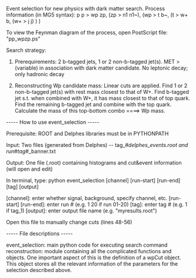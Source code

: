 Event selection for new physics with dark matter search.
Process information (in MG5 syntax):
p p > wp zp, (zp > n1 n1~), (wp > t b~, (t > w+ b, (w+ > j j) ) )

To view the Feynman diagram of the process, open PostScript file: "pp_wpzp.ps"

Search strategy:
1. Prerequirements:
   2 b-tagged jets, 1 or 2 non-b-tagged jet(s).
   MET > (variable) in association with dark matter candidate.
   No leptonic decay; only hadronic decay

2. Reconstructing Wp candidate mass:
   Linear cuts are applied.
   Find 1 or 2 non-b-tagged jet(s) with rest mass closest to that of W+.
   Find b-tagged jet s.t. when combined with W+, it has mass closest to that of top quark.
   Find the remaining b-tagged jet and combine with the top quark.
   Calculate the mass of this top-bottom combo ====> Wp mass.


----- How to use event_selection -----

Prerequisite: ROOT and Delphes libraries must be in PYTHONPATH

Input: Two files (generated from Delphes) -- tag_#_delphes_events.root and run_#_tag_#_banner.txt

Output: One file (.root) containing histograms and cut&event information
        (will open and edit)

In terminal, type:
python event_selection [channel] [run-start] [run-end] [tag] [output]

[channel]: enter whether signal, background, specify channel, etc.
[run-start] [run-end]: enter run # (e.g. 1 20  if run 01-20)
[tag]: enter tag # (e.g. 1 if tag_1)
[output]: enter output file name (e.g. "myresults.root")

Open this file to manually change cuts (lines 48-56)

----- File descriptions -----

event_selection: main python code for executing search command
reconstruction: module containing all the complicated functions and objects. One important aspect of this is the definition of a wpCut object. This object stores all the relevant information of the parameters for the selection described above.
